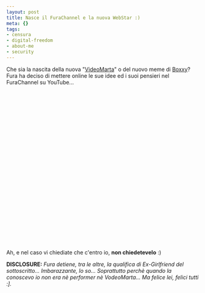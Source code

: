 ```yaml
--- 
layout: post
title: Nasce il FuraChannel e la nuova WebStar :)
meta: {}
tags: 
- censura
- digital-freedom
- about-me
- security
---
```

Che sia la nascita della nuova "[VideoMarta][2]" o del nuovo meme di [Boxxy][1]?  
Fura ha deciso di mettere online le sue idee ed i suoi pensieri nel FuraChannel su YouTube...  
  
<object width="535" height="400"><param name="movie" value="http://www.youtube.com/v/lZM9hAshnaE&rel=1"></param><param name="wmode" value="transparent"></param><embed src="http://www.youtube.com/v/lZM9hAshnaE&rel=1" type="application/x-shockwave-flash" wmode="transparent" width="535" height="400"></embed></object>  
  
Ah, e nel caso vi chiediate che c'entro io, **non chiedetevelo** :)  
  
**DISCLOSURE:** *Fura detiene, tra le altre, la qualifica di Ex-Girlfriend del sottoscritto... Imbarazzante, lo so... Soprattutto perchè quando la conoscevo io non era nè performer nè VodeoMarta... Ma felice lei, felici tutti :].*  
  
[1]: http://www.youtube.com/watch?v=NoP6HkxjS38  
[2]: http://www.videomarta.com/ 
